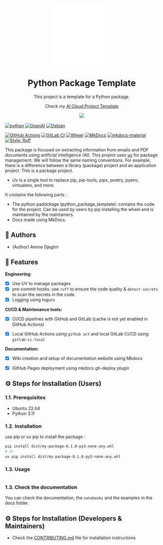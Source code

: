 <div style="text-align: center;">

  <img src="./assets/icon.svg" width="200" />

  <h1>Python Package Template</h1>

  <p>This project is a template for a Python package.</p>
  <p>Check my <a href="http://">AI Cloud Project Template</a></p>

  <img src="https://raw.githubusercontent.com/catppuccin/catppuccin/main/assets/palette/macchiato.png" width="400" />

</div>

[![python](https://img.shields.io/badge/python-3.11+-blue?logo=python)](https://www.python.org/downloads/release/python-3110/)
[![OpenAI](https://img.shields.io/badge/OpenAI-%23412991?logo=openai&logoColor=white)](https://learn.microsoft.com/en-us/azure/ai-services/openai/)
[![Debian](https://img.shields.io/badge/Debian-A81D33?logo=debian&logoColor=fff)](https://www.debian.org/)

[![GitHub Actions](https://img.shields.io/badge/GitHub_Actions-2088FF?logo=github-actions&logoColor=white)](https://github.com/features/actions)
[![GitLab CI](https://img.shields.io/badge/GitLab%20CI-FC6D26?logo=gitlab&logoColor=fff)](https://docs.gitlab.com/ee/ci/)
[![Wheel](https://img.shields.io/pypi/wheel/octocheese)](dist)
[![MkDocs](https://img.shields.io/badge/MkDocs-526CFE?logo=materialformkdocs&logoColor=fff)](https://www.mkdocs.org/)
[![mkdocs-material](https://img.shields.io/endpoint?url=https://raw.githubusercontent.com/juftin/mkdocs-material/66d65cf/src/templates/assets/images/badge.json)]()
[![Style: Ruff](https://img.shields.io/badge/style-ruff-41B5BE?style=flat)](https://github.com/charliermarsh/ruff)




This package is focused on extracting information from emails and PDF documents using artificial intelligence (AI).
This project uses [uv](https://docs.astral.sh/uv) for package management. We will follow the same naming conventions. For example, there is a difference between a library (package) project and an application project. This is a package project.
- Uv is a single tool to replace pip, pip-tools, pipx, poetry, pyenv, virtualenv, and more.


It contains the following parts :
- The python paddckage (python_package_template): contains the code for the project. Can be used by users by pip installing the wheel and is maintained by the maintainers.
- Docs made using MkDocs.

## 👥  Authors
- (Author) Amine Djeghri

## 🧠 Features

**Engineering:**
- [x] Use UV to manage packages
- [x] pre-commit hooks: use ``ruff`` to ensure the code quality & ``detect-secrets`` to scan the secrets in the code.
- [x] Logging using loguru

**CI/CD & Maintenance tools:**
- [x] CI/CD pipelines with GitHub and GitLab (cache is not yet enabled in GitHub Actions)
- [x] Local GitHub Actions using ``github act`` and local GitLab CI/CD using ``gitlab-ci-local``


**Documentation:**
- [x] Wiki creation and setup of documentation website using Mkdocs
- [x] GitHub Pages deployment using mkdocs gh-deploy plugin


## ⚙️ Steps for Installation (Users)
### 1.1. Prerequisites
- Ubuntu 22.04
- Python 3.11

### 1.2. Installation
use pip or uv pip to install the package :
```bash
pip install dist/my-package-0.1.0-py3-none-any.whl
# or
uv pip install dist/my-package-0.1.0-py3-none-any.whl
```

### 1.3. Usage

````python

````

### 1.3. Check the documentation

You can check the documentation, the ``notebooks`` and the examples in the docs folder.

## ⚙️ Steps for Installation (Developers & Maintainers)

- Check the [CONTRIBUTING.md](CONTRIBUTING.md) file for installation instructions
